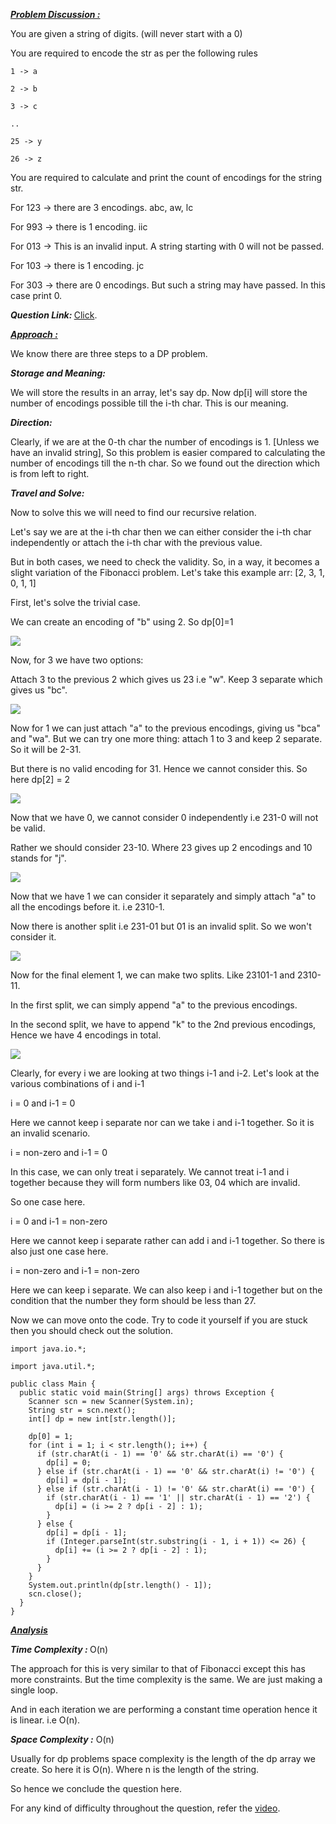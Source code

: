 <i style="text-decoration:underline"><b>Problem Discussion : </b></i>

You are given a string of digits. (will never start with a 0)

You are required to encode the str as per the following rules

```
1 -> a

2 -> b

3 -> c

..

25 -> y

26 -> z
```

You are required to calculate and print the count of encodings for the string str.

For 123 -> there are 3 encodings. abc, aw, lc

For 993 -> there is 1 encoding. iic

For 013 -> This is an invalid input. A string starting with 0 will not be passed.

For 103 -> there is 1 encoding. jc

For 303 -> there are 0 encodings. But such a string may have passed. In this case print 0.

<i><b>Question Link: </b></i>[Click](https://www.pepcoding.com/resources/online-java-foundation/dynamic-programming-and-greedy/count-encodings-official/ojquestion).

<i style="text-decoration:underline"><b>Approach :</b></i>

We know there are three steps to a DP problem.

<i><b>Storage and Meaning:</b></i>

We will store the results in an array, let's say dp. Now dp[i] will store the number of encodings possible till the i-th char. This is our meaning.

<i><b>Direction: </b></i>

Clearly, if we are at the 0-th char the number of encodings is 1. [Unless we have an invalid string], So this problem is easier compared to calculating the number of encodings till the n-th char. So we found out the direction which is from left to right.

<i><b>Travel and Solve: </b></i>

Now to solve this we will need to find our recursive relation. 

Let's say we are at the i-th char then we can either consider the i-th char independently or attach the i-th char with the previous value. 

But in both cases, we need to check the validity. So, in a way, it becomes a slight variation of the Fibonacci problem.
Let's take this example arr: [2, 3, 1, 0, 1, 1]

First, let's solve the trivial case.

We can create an encoding of "b" using 2. So dp[0]=1

<img src="https://pepvids.sgp1.cdn.digitaloceanspaces.com/articles/count_encodings/count_encodings_1.png">

Now, for 3 we have two options:

Attach 3 to the previous 2 which gives us 23 i.e "w".
Keep 3 separate which gives us "bc".

<img src="https://pepvids.sgp1.cdn.digitaloceanspaces.com/articles/count_encodings/count_encodings_2.png">

Now for 1 we can just attach "a" to the previous encodings, giving us "bca" and "wa". But we can try one more thing: attach 1 to 3 and keep 2 separate. So it will be 2-31. 

But there is no valid encoding for 31. Hence we cannot consider this. So here dp[2] = 2

<img src="https://pepvids.sgp1.cdn.digitaloceanspaces.com/articles/count_encodings/count_encodings_3.png">

Now that we have 0, we cannot consider 0 independently i.e 231-0 will not be valid. 

Rather we should consider 23-10. Where 23 gives up 2 encodings and 10 stands for "j".

<img src="https://pepvids.sgp1.cdn.digitaloceanspaces.com/articles/count_encodings/count_encodings_4.png">

Now that we have 1 we can consider it separately and simply attach "a" to all the encodings before it. i.e 2310-1.

Now there is another split i.e 231-01 but 01 is an invalid split. So we won't consider it.

<img src="https://pepvids.sgp1.cdn.digitaloceanspaces.com/articles/count_encodings/count_encodings_5.png">

Now for the final element 1, we can make two splits. Like 23101-1 and 2310-11.

In the first split, we can simply append "a" to the previous encodings.

In the second split, we have to append "k" to the 2nd previous encodings, Hence we have 4 encodings in total.

<img src="https://pepvids.sgp1.cdn.digitaloceanspaces.com/articles/count_encodings/count_encodings_6.png">

Clearly, for every i we are looking at two things i-1 and i-2. Let's look at the various combinations of i and i-1

i = 0 and i-1 = 0

Here we cannot keep i separate nor can we take i and i-1 together. So it is an invalid scenario.

i = non-zero and i-1 = 0

In this case, we can only treat i separately. We cannot treat i-1 and i together because they will form numbers like 03, 04 which are invalid.

So one case here.

i = 0 and i-1 = non-zero

Here we cannot keep i separate rather can add i and i-1 together. So there is also just one case here.

i = non-zero and i-1 = non-zero

Here we can keep i separate. We can also keep i and i-1 together but on the condition that the number they form should be less than 27.

Now we can move onto the code. Try to code it yourself if you are stuck then you should check out the solution.

```
import java.io.*;

import java.util.*;

public class Main {
  public static void main(String[] args) throws Exception {
    Scanner scn = new Scanner(System.in);
    String str = scn.next();
    int[] dp = new int[str.length()];

    dp[0] = 1;
    for (int i = 1; i < str.length(); i++) {
      if (str.charAt(i - 1) == '0' && str.charAt(i) == '0') {
        dp[i] = 0;
      } else if (str.charAt(i - 1) == '0' && str.charAt(i) != '0') {
        dp[i] = dp[i - 1];
      } else if (str.charAt(i - 1) != '0' && str.charAt(i) == '0') {
        if (str.charAt(i - 1) == '1' || str.charAt(i - 1) == '2') {
          dp[i] = (i >= 2 ? dp[i - 2] : 1);
        }
      } else {
        dp[i] = dp[i - 1];
        if (Integer.parseInt(str.substring(i - 1, i + 1)) <= 26) {
          dp[i] += (i >= 2 ? dp[i - 2] : 1);
        }
      }
    }
    System.out.println(dp[str.length() - 1]);
    scn.close();
  }
}
```
<i style="text-decoration:underline"><b>Analysis</b></i>

<i><b>Time Complexity : </b></i>
O(n)

The approach for this is very similar to that of Fibonacci except this has more constraints. But the time complexity is the same. We are just making a single loop. 

And in each iteration we are performing a constant time operation hence it is linear. i.e O(n).

<i><b>Space Complexity :</b></i>
O(n)

Usually for dp problems space complexity is the length of the dp array we create. So here it is O(n). Where n is the length of the string.

So hence we conclude the question here.

For any kind of difficulty throughout the question, refer the [video](https://www.youtube.com/watch?v=jFZmBQ569So&list=TLGG1LB41VKgJEkyMDA2MjAyMQ).